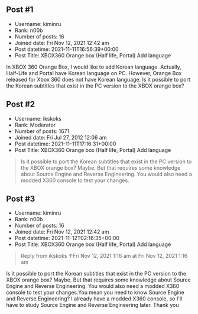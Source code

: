 ## Post #1
- Username: kiminru
- Rank: n00b
- Number of posts: 16
- Joined date: Fri Nov 12, 2021 12:42 am
- Post datetime: 2021-11-11T16:56:39+00:00
- Post Title: XBOX360 Orange box (Half life, Portal) Add language

In XBOX 360 Orange Box, I would like to add Korean language. Actually, Half-Life and Portal have Korean language on PC. However, Orange Box released for Xbox 360 does not have Korean language. Is it possible to port the Korean subtitles that exist in the PC version to the XBOX orange box?
## Post #2
- Username: ikskoks
- Rank: Moderator
- Number of posts: 1671
- Joined date: Fri Jul 27, 2012 12:06 am
- Post datetime: 2021-11-11T17:16:31+00:00
- Post Title: XBOX360 Orange box (Half life, Portal) Add language

> Is it possible to port the Korean subtitles that exist in the PC version to the XBOX orange box?
Maybe. But that requires some knowledge about Source Engine and Reverse Engineering.
You would also need a modded X360 console to test your changes.
## Post #3
- Username: kiminru
- Rank: n00b
- Number of posts: 16
- Joined date: Fri Nov 12, 2021 12:42 am
- Post datetime: 2021-11-12T02:16:35+00:00
- Post Title: XBOX360 Orange box (Half life, Portal) Add language

> Reply from ikskoks ↑Fri Nov 12, 2021 1:16 am at Fri Nov 12, 2021 1:16 am
>
> 
Is it possible to port the Korean subtitles that exist in the PC version to the XBOX orange box?
Maybe. But that requires some knowledge about Source Engine and Reverse Engineering.
You would also need a modded X360 console to test your changes.You mean you need to know Source Engine and Reverse Engineering? 
I already have a modded X360 console, so I'll have to study Source Engine and Reverse Engineering later.
Thank you
